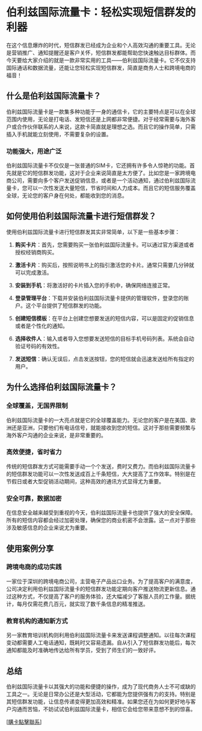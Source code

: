 # 伯利兹国际流量卡：轻松实现短信群发的利器

在这个信息爆炸的时代，短信群发已经成为企业和个人高效沟通的重要工具。无论是营销推广、通知提醒还是客户关怀，短信群发都能帮助您快速触达目标群体。而今天要给大家介绍的就是一款非常实用的工具——伯利兹国际流量卡。它不仅支持国际通话和数据流量，还能让您轻松实现短信群发，简直是商务人士和跨境电商的福音！

## 什么是伯利兹国际流量卡？

伯利兹国际流量卡是一款集多种功能于一身的通信卡，它的主要特点是可以在全球范围内使用，无论是打电话、发短信还是上网都非常便捷。对于经常需要与海外客户或合作伙伴联系的人来说，这款卡简直就是理想之选。而且它的操作简单，只需插入手机就能立刻使用，不需要复杂的设置。

### 功能强大，用途广泛

伯利兹国际流量卡不仅仅是一张普通的SIM卡，它还拥有许多令人惊艳的功能。首先就是它的短信群发功能，这对于企业来说简直是太方便了。比如您是一家跨境电商公司，需要向多个客户发送促销信息，或者是一个活动通知，通过伯利兹国际流量卡，您可以一次性发送大量短信，节省时间和人力成本。而且它的短信服务覆盖全球，无论您的客户身在何处，都能收到您的消息。

## 如何使用伯利兹国际流量卡进行短信群发？

使用伯利兹国际流量卡进行短信群发其实非常简单，以下是一些基本步骤：

1. **购买卡片**：首先，您需要购买一张伯利兹国际流量卡。可以通过官方渠道或者授权经销商购买。

2. **激活卡片**：购买后，按照说明书上的指引激活您的卡片。通常只需要几分钟就可以完成激活。

3. **安装到手机**：将激活好的卡片插入您的手机中，确保网络连接正常。

4. **登录管理平台**：下载并安装伯利兹国际流量卡提供的管理软件，登录您的账户。这个平台提供了短信群发的功能。

5. **创建短信模板**：在平台上创建您想要发送的短信内容，可以是固定的促销信息或者是个性化的通知。

6. **选择收件人**：输入或者导入您想要发送短信的目标手机号码列表。系统会自动验证号码的有效性。

7. **发送短信**：确认无误后，点击发送按钮，您的短信就会迅速发送给所有指定的用户。

## 为什么选择伯利兹国际流量卡？

### 全球覆盖，无国界限制

伯利兹国际流量卡的一大亮点就是它的全球覆盖能力。无论您的客户是在美国、欧洲还是亚洲，只要他们有电话信号，就能接收到您的短信。这对于那些需要频繁与海外客户沟通的企业来说，是非常重要的。

### 高效便捷，省时省力

传统的短信群发方式可能需要手动一个个发送，费时又费力。而伯利兹国际流量卡的短信群发功能可以一次性发送成百上千条短信，大大提高了工作效率。特别是在节假日或者大型促销活动期间，这种高效的通讯方式显得尤为重要。

### 安全可靠，数据加密

在信息安全越来越受到重视的今天，伯利兹国际流量卡也提供了强大的安全保障。所有的短信内容都会经过加密处理，确保您的商业机密不会泄露。这一点对于那些涉及敏感信息的企业来说尤为重要。

## 使用案例分享

### 跨境电商的成功实践

一家位于深圳的跨境电商公司，主营电子产品出口业务。为了提高客户的满意度，公司决定利用伯利兹国际流量卡的短信群发功能定期向客户推送物流更新信息。通过这种方式，不仅提高了客户的服务体验，还大幅减少了客服人员的工作量。据统计，每月仅需花费几百元，就实现了数千条信息的精准推送。

### 教育机构的通知新方式

另一家教育培训机构则利用伯利兹国际流量卡来发送课程调整通知。以往每次课程变动都需要人工电话通知，既耗时又容易遗漏。自从引入了短信群发功能后，每次通知都能及时准确地传达给所有学员，受到了师生们的一致好评。

## 总结

伯利兹国际流量卡以其强大的功能和便捷的操作，成为了现代商务人士不可或缺的工具之一。无论是日常办公还是大型活动，它都能为您提供强有力的支持。特别是其短信群发功能，让信息传递变得更加高效和精准。如果您还在为如何更好地与客户沟通而苦恼，不妨试试伯利兹国际流量卡，相信它会给您带来意想不到的惊喜。

[[購卡點擊聯系](https://t.me/s/esim1088)]